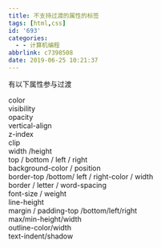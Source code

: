 ```yaml
---
title: 不支持过渡的属性的标签
tags: [html,css]
id: '693'
categories:
  - - 计算机编程
abbrlink: c7398508
date: 2019-06-25 10:21:37
---
```


有以下属性参与过渡

color  
visibility  
opacity  
vertical-align  
z-index  
clip  
width /height  
top / bottom / left / right  
background-color / position  
border-top /bottom/ left / right-color / width  
border / letter / word-spacing  
font-size / weight  
line-height  
margin / padding-top /bottom/left/right  
max/min-height/width  
outline-color/width  
text-indent/shadow